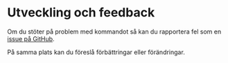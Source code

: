 Utveckling och feedback
==================================

Om du stöter på problem med kommandot så kan du rapportera fel som en [issue på GitHub](https://github.com/canax/anax-cli/issues). 

På samma plats kan du föreslå förbättringar eller förändringar.

